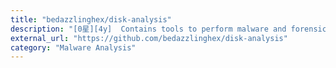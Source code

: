 ```yaml
---
title: "bedazzlinghex/disk-analysis"
description: "[0星][4y]  Contains tools to perform malware and forensic analysis on disk"
external_url: "https://github.com/bedazzlinghex/disk-analysis"
category: "Malware Analysis"
---
```

